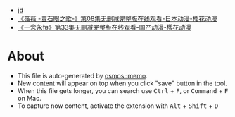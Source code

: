 - [jd](http://172.19.6.150:5700/login)
- [《薇薇 -萤石眼之歌-》第08集无删减完整版在线观看-日本动漫-樱花动漫](http://www.sqynyl.com/p/12494-1-8.html)
- [《一念永恒》第33集无删减完整版在线观看-国产动漫-樱花动漫](http://www.sqynyl.com/p/12278-3-33.html)

# About

- This file is auto-generated by [osmos::memo](https://github.com/osmoscraft/osmosmemo).
- New content will appear on top when you click "save" button in the tool.
- When this file gets longer, you can search use <kbd>Ctrl</kbd> + <kbd>F</kbd>, or <kbd>Command</kbd> + <kbd>F</kbd> on Mac.
- To capture now content, activate the extension with <kbd>Alt</kbd> + <kbd>Shift</kbd> + <kbd>D</kbd>
